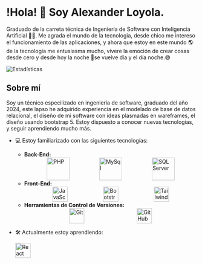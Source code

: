 # !Hola! 👋 Soy Alexander Loyola.
Graduado de la carreta técnica de Ingeniería de Software con Inteligencia Artificial 🧑‍💻.
Me agrada el mundo de la tecnologia, desde chico me intereso el funcionamiento de las aplicaciones, y ahora que estoy en este mundo 🌎 de la tecnologia me entusiasma mucho, vivere la emoción de crear cosas desde cero y desde hoy la noche 🌃se vuelve día y el día noche.😅

  ![Estadísticas](https://github-readme-stats.vercel.app/api?username=Mialoyto&show_icons=true&theme=radical)


## Sobre mí
Soy un técnico especilizado en ingeniería de software, graduado del año 2024, este lapso he adquirido experiencia en el modelado de base de datos relacional, el diseño de mi software con ideas plasmadas en wareframes, el diseño usando bootstrap 5. Estoy dispuesto a conocer nuevas tecnologias, y seguir aprendiendo mucho más.

+ 💻 Estoy familiarizado con las siguientes tecnologías:
  - **Back-End:**
    <div style="display: flex; justify-content: space-evenly; align-items: flex-end; gap: 20px;">
        <img src="https://upload.wikimedia.org/wikipedia/commons/thumb/2/27/PHP-logo.svg/1280px-PHP-logo.svg.png" alt="PHP" width="60"/>
        <img src="https://virtual-dba.com/wp-content/uploads/mysql-database-services-remote-dba.png" alt="MySql" width="60"/>
        <img src="https://www.dataprix.com/files/uploads/103image/logo_sqlserver.png" alt="SQL Server" width="60"/>
    </div>
  - **Front-End:**
      <div style="display: flex; justify-content: space-evenly; align-items: flex-end; gap: 20px;">
          <img src="https://cdn.icon-icons.com/icons2/2108/PNG/512/javascript_icon_130900.png" alt="JavaScript" width="40"/>
          <img src="https://upload.wikimedia.org/wikipedia/commons/thumb/b/b2/Bootstrap_logo.svg/2560px-Bootstrap_logo.svg.png" alt="Bootstrap" width="40"/>
          <img src="https://cdn3d.iconscout.com/3d/free/thumb/free-tailwind-3d-icon-download-in-png-blend-fbx-gltf-file-formats--html-logo-css-framework-customizable-coding-lang-pack-logos-icons-7577995.png?f=webp" alt="Tailwind" width="40"/>
      </div>
  - **Herramientas de Control de Versiones:**
    <div style="display: flex; justify-content: space-evenly; align-items: flex-end; gap: 20px;">
          <img src="https://1000marcas.net/wp-content/uploads/2021/06/Git-Logo.png" alt="Git" width="40"/>
          <img src=" https://logos-marques.com/wp-content/uploads/2021/03/GitHub-Logo-tumb.png" alt="GitHub" width="40"/>
      </div>

+ 🛠️ Actualmente estoy aprendiendo:
      <div style="display: flex; align-items: flex-end;">
          <img src="https://upload.wikimedia.org/wikipedia/commons/thumb/4/47/React.svg/1200px-React.svg.png" alt="React" width="40"/>
      </div>







<!---
Mialoyto/Mialoyto is a ✨ special ✨ repository because its `README.md` (this file) appears on your GitHub profile.
You can click the Preview link to take a look at your changes.
--->
